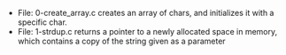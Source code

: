 * File: 0-create_array.c creates an array of chars, and initializes it with a specific char.
* File: 1-strdup.c returns a pointer to a newly allocated space in memory, which contains a copy of the string given as a parameter
